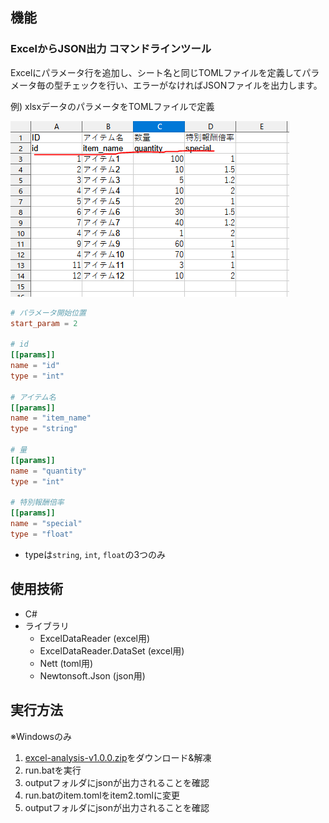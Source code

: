 
## 機能
### ExcelからJSON出力 コマンドラインツール
Excelにパラメータ行を追加し、シート名と同じTOMLファイルを定義してパラメータ毎の型チェックを行い、エラーがなければJSONファイルを出力します。


例) xlsxデータのパラメータをTOMLファイルで定義

![](image/excel.png)

```toml
# パラメータ開始位置
start_param = 2

# id
[[params]]
name = "id"
type = "int"

# アイテム名
[[params]]
name = "item_name"
type = "string"

# 量
[[params]]
name = "quantity"
type = "int"

# 特別報酬倍率
[[params]]
name = "special"
type = "float"
```
- typeは`string`, `int`, `float`の3つのみ


## 使用技術
- C#
- ライブラリ
    - ExcelDataReader (excel用)
    - ExcelDataReader.DataSet (excel用)
    - Nett (toml用)
    - Newtonsoft.Json (json用)


## 実行方法


※Windowsのみ

1. [excel-analysis-v1.0.0.zip](https://github.com/arakaki-asdf/ExcelAnalysis/releases)をダウンロード&解凍
2. run.batを実行
3. outputフォルダにjsonが出力されることを確認
4. run.batのitem.tomlをitem2.tomlに変更
5. outputフォルダにjsonが出力されることを確認


